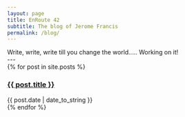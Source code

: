 ```yaml
---
layout: page
title: EnRoute 42
subtitle: The blog of Jerome Francis
permalink: /blog/
---
```


<div class="pretty-links">

<div class="lead lead-about">Write, write, write till you change the world.....
Working on it!
</div>
---

<div class="posts">
{% for post in site.posts %}
<div class="post">
<h3 class="post-title-list"> <a href="{{ post.url }}">{{ post.title }}</a></h3>
<span class="post-date">{{ post.date | date_to_string }}</span>
<!-- {{ post.content }} -->
</div>
{% endfor %}
</div>
</div>

